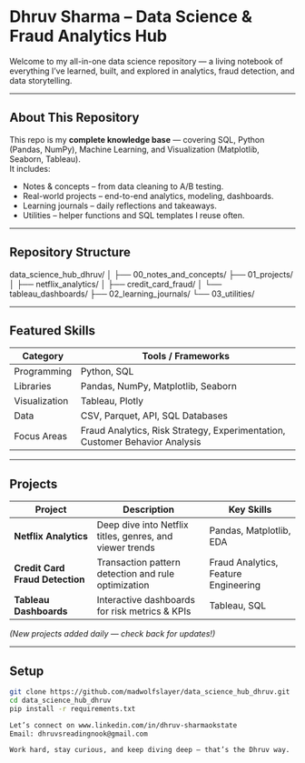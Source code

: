 # Dhruv Sharma – Data Science & Fraud Analytics Hub  

Welcome to my all-in-one data science repository — a living notebook of everything I’ve learned, built, and explored in analytics, fraud detection, and data storytelling.

---

##  About This Repository  

This repo is my **complete knowledge base** — covering SQL, Python (Pandas, NumPy), Machine Learning, and Visualization (Matplotlib, Seaborn, Tableau).  
It includes:
- Notes & concepts – from data cleaning to A/B testing.
- Real-world projects – end-to-end analytics, modeling, dashboards.
- Learning journals – daily reflections and takeaways.
- Utilities – helper functions and SQL templates I reuse often.

---

## Repository Structure  
data_science_hub_dhruv/
│
├── 00_notes_and_concepts/
├── 01_projects/
│ ├── netflix_analytics/
│ ├── credit_card_fraud/
│ └── tableau_dashboards/
├── 02_learning_journals/
└── 03_utilities/


---

## Featured Skills  

| Category | Tools / Frameworks |
|-----------|--------------------|
| Programming | Python, SQL |
| Libraries | Pandas, NumPy, Matplotlib, Seaborn |
| Visualization | Tableau, Plotly |
| Data | CSV, Parquet, API, SQL Databases |
| Focus Areas | Fraud Analytics, Risk Strategy, Experimentation, Customer Behavior Analysis |

---

## Projects  

| Project | Description | Key Skills |
|----------|--------------|-------------|
| **Netflix Analytics** | Deep dive into Netflix titles, genres, and viewer trends | Pandas, Matplotlib, EDA |
| **Credit Card Fraud Detection** | Transaction pattern detection and rule optimization | Fraud Analytics, Feature Engineering |
| **Tableau Dashboards** | Interactive dashboards for risk metrics & KPIs | Tableau, SQL |

*(New projects added daily — check back for updates!)*

---

## Setup  

```bash
git clone https://github.com/madwolfslayer/data_science_hub_dhruv.git
cd data_science_hub_dhruv
pip install -r requirements.txt

Let’s connect on www.linkedin.com/in/dhruv-sharmaokstate
Email: dhruvsreadingnook@gmail.com

Work hard, stay curious, and keep diving deep — that’s the Dhruv way.



